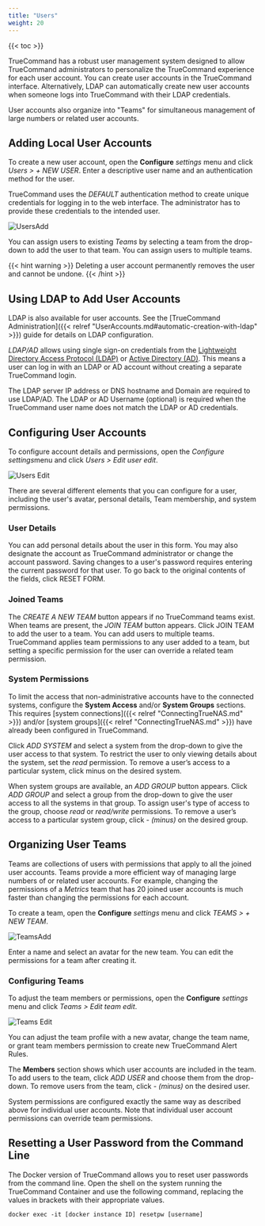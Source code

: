 ```yaml
---
title: "Users"
weight: 20
---
```


{{< toc >}}

TrueCommand has a robust user management system designed to allow TrueCommand administrators to personalize the TrueCommand experience for each user account.
You can create user accounts in the TrueCommand interface. Alternatively, LDAP can automatically create new user accounts when someone logs into TrueCommand with their LDAP credentials.

User accounts also organize into "Teams" for simultaneous management of large numbers or related user accounts.

## Adding Local User Accounts

To create a new user account, open the **Configure** <i class="material-icons" aria-hidden="true" title="Settings">settings</i> menu and click *Users > + NEW USER*.
Enter a descriptive user name and an authentication method for the user.

TrueCommand uses the *DEFAULT* authentication method to create unique credentials for logging in to the web interface.
The administrator has to provide these credentials to the intended user.

![UsersAdd](/images/TrueCommand/1.3/UsersAdd.png "Adding a new user")

You can assign users to existing *Teams* by selecting a team from the drop-down to add the user to that team.
You can assign users to multiple teams.

{{< hint warning >}}
Deleting a user account permanently removes the user and cannot be undone.
{{< /hint >}}

## Using LDAP to Add User Accounts

LDAP is also available for user accounts.
See the [TrueCommand Administration]({{< relref "UserAccounts.md#automatic-creation-with-ldap" >}}) guide for details on LDAP configuration.

*LDAP/AD* allows using single sign-on credentials from the [Lightweight Directory Access Protocol (LDAP)](https://tools.ietf.org/html/rfc4511) or [Active Directory (AD)](https://docs.microsoft.com/en-us/windows-server/identity/ad-ds/active-directory-domain-services).
This means a user can log in with an LDAP or AD account without creating a separate TrueCommand login.

The LDAP server IP address or DNS hostname and Domain are required to use LDAP/AD.
The LDAP or AD Username (optional) is required when the TrueCommand user name does not match the LDAP or AD credentials.

## Configuring User Accounts

To configure account details and permissions, open the *Configure* <i class="material-icons" aria-hidden="true" title="Settings">settings</i>menu and click *Users > Edit user* <i class="material-icons" aria-hidden="true" title="Configure">edit</i>.

![Users Edit](/images/TrueCommand/1.3/UsersEdit.png "Users Edit")

There are several different elements that you can configure for a user, including the user's avatar, personal details, Team membership, and system permissions.

### User Details

You can add personal details about the user in this form. You may also designate the account as TrueCommand administrator or change the account password.
Saving changes to a user's password requires entering the current password for that user.
To go back to the original contents of the fields, click RESET FORM.

### Joined Teams

The *CREATE A NEW TEAM* button appears if no TrueCommand teams exist.
When teams are present, the *JOIN TEAM* button appears.
Click JOIN TEAM to add the user to a team.
You can add users to multiple teams.
TrueCommand applies team permissions to any user added to a team, but setting a specific permission for the user can override a related team permission.

### System Permissions

To limit the access that non-administrative accounts have to the connected systems, configure the **System Access** and/or **System Groups** sections.
This requires [system connections]({{< relref "ConnectingTrueNAS.md" >}}) and/or [system groups]({{< relref "ConnectingTrueNAS.md" >}}) have already been configured in TrueCommand.

Click *ADD SYSTEM* and select a system from the drop-down to give the user access to that system.
To restrict the user to only viewing details about the system, set the *read* permission.
To remove a user’s access to a particular system, click minus on the desired system.

When system groups are available, an *ADD GROUP* button appears.
Click *ADD GROUP* and select a group from the drop-down to give the user access to all the systems in that group.
To assign user's type of access to the group, choose *read* or *read/write* permissions.
To remove a user’s access to a particular system group, click *- (minus)* on the desired group.

## Organizing User Teams

Teams are collections of users with permissions that apply to all the joined user accounts.
Teams provide a more efficient way of managing large numbers of or related user accounts.
For example, changing the permissions of a *Metrics* team that has 20 joined user accounts is much faster than changing the permissions for each account.

To create a team, open the **Configure** <i class="material-icons" aria-hidden="true" title="Settings">settings</i> menu and click *TEAMS > + NEW TEAM*.

![TeamsAdd](/images/TrueCommand/1.3/TeamsAdd.png "Teams: Add")

Enter a name and select an avatar for the new team.
You can edit the permissions for a team after creating it.

### Configuring Teams

To adjust the team members or permissions, open the **Configure** <i class="material-icons" aria-hidden="true" title="Settings">settings</i> menu and click *Teams > Edit team* <i class="material-icons" aria-hidden="true" title="Configure">edit</i>.

![Teams Edit](/images/TrueCommand/1.3/TeamsEdit.png "Teams Edit")

You can adjust the team profile with a new avatar, change the team name, or grant team members permission to create new TrueCommand Alert Rules.

The **Members** section shows which user accounts are included in the team.
To add users to the team, click *ADD USER* and choose them from the drop-down.
To remove users from the team, click *- (minus)* on the desired user.

System permissions are configured exactly the same way as described above for individual user accounts.
Note that individual user account permissions can override team permissions.

## Resetting a User Password from the Command Line

The Docker version of TrueCommand allows you to reset user passwords from the command line.
Open the shell on the system running the TrueCommand Container and use the following command, replacing the values in brackets with their appropriate values. 

```
docker exec -it [docker instance ID] resetpw [username]
```
